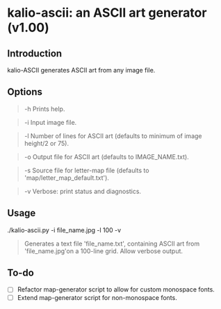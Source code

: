 kalio-ascii: an ASCII art generator (v1.00)
===========================================

Introduction
------------

kalio-ASCII generates ASCII art from any image file.

Options
-------

> -h	Prints help.

> -i	Input image file.

> -l	Number of lines for ASCII art (defaults to minimum of image height/2 or 75).

> -o	Output file for ASCII art (defaults to IMAGE_NAME.txt).

> -s	Source file for letter-map file (defaults to 'map/letter_map_default.txt').

> -v	Verbose: print status and diagnostics.

Usage
-----
./kalio-ascii.py -i file_name.jpg -l 100 -v

> Generates a text file 'file_name.txt', containing ASCII art from 'file_name.jpg'on a 100-line grid. Allow verbose output. 

To-do
-----

- [ ] Refactor map-generator script to allow for custom monospace fonts.
- [ ] Extend map-generator script for non-monospace fonts.
